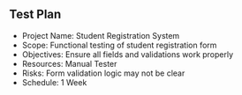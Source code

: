 ## Test Plan

- Project Name: Student Registration System
- Scope: Functional testing of student registration form
- Objectives: Ensure all fields and validations work properly
- Resources: Manual Tester
- Risks: Form validation logic may not be clear
- Schedule: 1 Week
